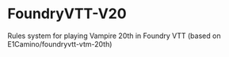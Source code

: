 # FoundryVTT-V20
Rules system for playing Vampire 20th in Foundry VTT (based on E1Camino/foundryvtt-vtm-20th)
